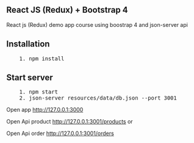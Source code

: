 ## React JS (Redux) + Bootstrap 4 
React js (Redux) demo app course  using boostrap 4 and json-server api 

## Installation

<pre>
    1. npm install 
</pre>

## Start server

<pre>
    1. npm start
    2. json-server resources/data/db.json --port 3001
</pre>

<p>Open app <a href="http://127.0.0.1:3000">http://127.0.0.1:3000</a></p>

<p>Open Api product <a href="http://127.0.0.1:3001/products">http://127.0.0.1:3001/products</a> or</p>
<p>Open Api order <a href="http://127.0.0.1:3001/orders">http://127.0.0.1:3001/orders</a></p>
